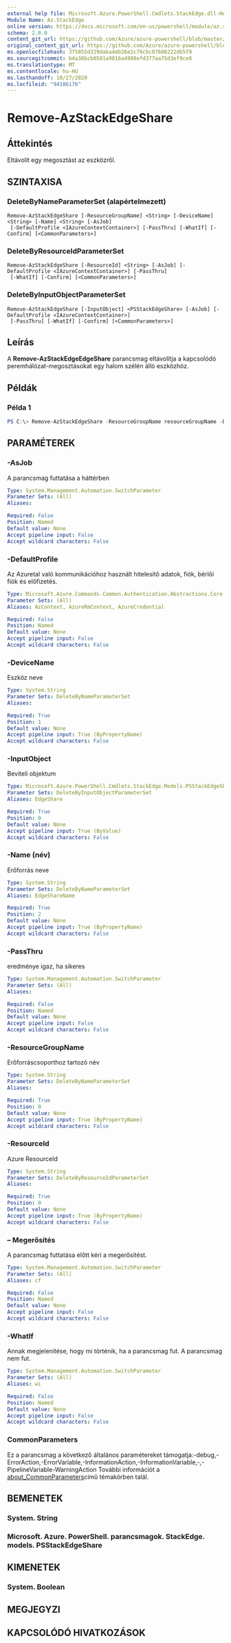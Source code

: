 ```yaml
---
external help file: Microsoft.Azure.PowerShell.Cmdlets.StackEdge.dll-Help.xml
Module Name: Az.StackEdge
online version: https://docs.microsoft.com/en-us/powershell/module/az.stackedge/remove-azstackedgeshare
schema: 2.0.0
content_git_url: https://github.com/Azure/azure-powershell/blob/master/src/StackEdge/StackEdge/help/Remove-AzStackEdgeShare.md
original_content_git_url: https://github.com/Azure/azure-powershell/blob/master/src/StackEdge/StackEdge/help/Remove-AzStackEdgeShare.md
ms.openlocfilehash: 3f5855d329daba44b26e2c79cbc07608222db5f9
ms.sourcegitcommit: b4a38bcb0501a9016a4998efd377aa75d3ef9ce8
ms.translationtype: MT
ms.contentlocale: hu-HU
ms.lasthandoff: 10/27/2020
ms.locfileid: "94186176"
---
```

# Remove-AzStackEdgeShare

## Áttekintés
Eltávolít egy megosztást az eszközről.

## SZINTAXISA

### DeleteByNameParameterSet (alapértelmezett)
```
Remove-AzStackEdgeShare [-ResourceGroupName] <String> [-DeviceName] <String> [-Name] <String> [-AsJob]
 [-DefaultProfile <IAzureContextContainer>] [-PassThru] [-WhatIf] [-Confirm] [<CommonParameters>]
```

### DeleteByResourceIdParameterSet
```
Remove-AzStackEdgeShare [-ResourceId] <String> [-AsJob] [-DefaultProfile <IAzureContextContainer>] [-PassThru]
 [-WhatIf] [-Confirm] [<CommonParameters>]
```

### DeleteByInputObjectParameterSet
```
Remove-AzStackEdgeShare [-InputObject] <PSStackEdgeShare> [-AsJob] [-DefaultProfile <IAzureContextContainer>]
 [-PassThru] [-WhatIf] [-Confirm] [<CommonParameters>]
```

## Leírás
A **Remove-AzStackEdgeEdgeShare** parancsmag eltávolítja a kapcsolódó peremhálózat-megosztásokat egy halom szélén álló eszközhöz.

## Példák

### Példa 1
```powershell
PS C:\> Remove-AzStackEdgeShare -ResourceGroupName resourceGroupName -DeviceName deviceName -Name shareName
```

## PARAMÉTEREK

### -AsJob
A parancsmag futtatása a háttérben

```yaml
Type: System.Management.Automation.SwitchParameter
Parameter Sets: (All)
Aliases:

Required: False
Position: Named
Default value: None
Accept pipeline input: False
Accept wildcard characters: False
```

### -DefaultProfile
Az Azuretal való kommunikációhoz használt hitelesítő adatok, fiók, bérlői fiók és előfizetés.

```yaml
Type: Microsoft.Azure.Commands.Common.Authentication.Abstractions.Core.IAzureContextContainer
Parameter Sets: (All)
Aliases: AzContext, AzureRmContext, AzureCredential

Required: False
Position: Named
Default value: None
Accept pipeline input: False
Accept wildcard characters: False
```

### -DeviceName
Eszköz neve

```yaml
Type: System.String
Parameter Sets: DeleteByNameParameterSet
Aliases:

Required: True
Position: 1
Default value: None
Accept pipeline input: True (ByPropertyName)
Accept wildcard characters: False
```

### -InputObject
Beviteli objektum

```yaml
Type: Microsoft.Azure.PowerShell.Cmdlets.StackEdge.Models.PSStackEdgeShare
Parameter Sets: DeleteByInputObjectParameterSet
Aliases: EdgeShare

Required: True
Position: 0
Default value: None
Accept pipeline input: True (ByValue)
Accept wildcard characters: False
```

### -Name (név)
Erőforrás neve

```yaml
Type: System.String
Parameter Sets: DeleteByNameParameterSet
Aliases: EdgeShareName

Required: True
Position: 2
Default value: None
Accept pipeline input: True (ByPropertyName)
Accept wildcard characters: False
```

### -PassThru
eredménye igaz, ha sikeres

```yaml
Type: System.Management.Automation.SwitchParameter
Parameter Sets: (All)
Aliases:

Required: False
Position: Named
Default value: None
Accept pipeline input: False
Accept wildcard characters: False
```

### -ResourceGroupName
Erőforráscsoporthoz tartozó név

```yaml
Type: System.String
Parameter Sets: DeleteByNameParameterSet
Aliases:

Required: True
Position: 0
Default value: None
Accept pipeline input: True (ByPropertyName)
Accept wildcard characters: False
```

### -ResourceId
Azure ResourceId

```yaml
Type: System.String
Parameter Sets: DeleteByResourceIdParameterSet
Aliases:

Required: True
Position: 0
Default value: None
Accept pipeline input: True (ByPropertyName)
Accept wildcard characters: False
```

### – Megerősítés
A parancsmag futtatása előtt kéri a megerősítést.

```yaml
Type: System.Management.Automation.SwitchParameter
Parameter Sets: (All)
Aliases: cf

Required: False
Position: Named
Default value: None
Accept pipeline input: False
Accept wildcard characters: False
```

### -WhatIf
Annak megjelenítése, hogy mi történik, ha a parancsmag fut. A parancsmag nem fut.

```yaml
Type: System.Management.Automation.SwitchParameter
Parameter Sets: (All)
Aliases: wi

Required: False
Position: Named
Default value: None
Accept pipeline input: False
Accept wildcard characters: False
```

### CommonParameters
Ez a parancsmag a következő általános paramétereket támogatja:-debug,-ErrorAction,-ErrorVariable,-InformationAction,-InformationVariable,-,-PipelineVariable-WarningAction További információt a [about_CommonParameters](http://go.microsoft.com/fwlink/?LinkID=113216)című témakörben talál.

## BEMENETEK

### System. String

### Microsoft. Azure. PowerShell. parancsmagok. StackEdge. models. PSStackEdgeShare

## KIMENETEK

### System. Boolean

## MEGJEGYZI

## KAPCSOLÓDÓ HIVATKOZÁSOK
